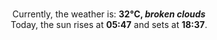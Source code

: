 <p  align="center"><br/>Currently, the weather is: <b> 32°C, <i>broken clouds</i></b></br>Today, the sun rises at <b>05:47</b> and sets at <b>18:37</b>.</p>